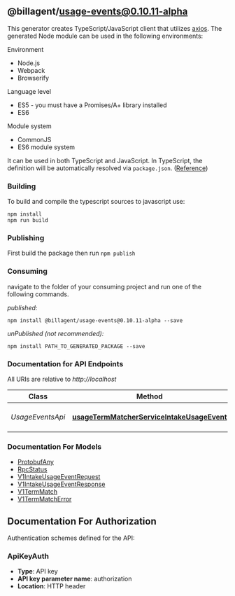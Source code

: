 ## @billagent/usage-events@0.10.11-alpha

This generator creates TypeScript/JavaScript client that utilizes [axios](https://github.com/axios/axios). The generated Node module can be used in the following environments:

Environment
* Node.js
* Webpack
* Browserify

Language level
* ES5 - you must have a Promises/A+ library installed
* ES6

Module system
* CommonJS
* ES6 module system

It can be used in both TypeScript and JavaScript. In TypeScript, the definition will be automatically resolved via `package.json`. ([Reference](https://www.typescriptlang.org/docs/handbook/declaration-files/consumption.html))

### Building

To build and compile the typescript sources to javascript use:
```
npm install
npm run build
```

### Publishing

First build the package then run `npm publish`

### Consuming

navigate to the folder of your consuming project and run one of the following commands.

_published:_

```
npm install @billagent/usage-events@0.10.11-alpha --save
```

_unPublished (not recommended):_

```
npm install PATH_TO_GENERATED_PACKAGE --save
```

### Documentation for API Endpoints

All URIs are relative to *http://localhost*

Class | Method | HTTP request | Description
------------ | ------------- | ------------- | -------------
*UsageEventsApi* | [**usageTermMatcherServiceIntakeUsageEvent**](docs/UsageEventsApi.md#usagetermmatcherserviceintakeusageevent) | **POST** /product/usage-intake | Process a usage event


### Documentation For Models

 - [ProtobufAny](docs/ProtobufAny.md)
 - [RpcStatus](docs/RpcStatus.md)
 - [V1IntakeUsageEventRequest](docs/V1IntakeUsageEventRequest.md)
 - [V1IntakeUsageEventResponse](docs/V1IntakeUsageEventResponse.md)
 - [V1TermMatch](docs/V1TermMatch.md)
 - [V1TermMatchError](docs/V1TermMatchError.md)


<a id="documentation-for-authorization"></a>
## Documentation For Authorization


Authentication schemes defined for the API:
<a id="ApiKeyAuth"></a>
### ApiKeyAuth

- **Type**: API key
- **API key parameter name**: authorization
- **Location**: HTTP header

